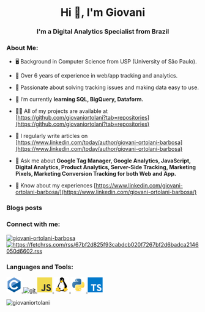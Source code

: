 <h1 align="center">Hi 👋, I'm Giovani</h1>
<h3 align="center">I'm a Digital Analytics Specialist from Brazil</h3>

### About Me:

- 🖥️ Background in Computer Science from USP (University of São Paulo).

- 🚀 Over 6 years of experience in web/app tracking and analytics.

- 🌟 Passionate about solving tracking issues and making data easy to use.

- 🌱 I’m currently **learning SQL, BigQuery, Dataform.**

- 👨‍💻 All of my projects are available at [https://github.com/giovaniortolani?tab=repositories](https://github.com/giovaniortolani?tab=repositories)

- 📝 I regularly write articles on [https://www.linkedin.com/today/author/giovani-ortolani-barbosa](https://www.linkedin.com/today/author/giovani-ortolani-barbosa)

- 💬 Ask me about **Google Tag Manager, Google Analytics, JavaScript, Digital Analytics, Product Analytics, Server-Side Tracking, Marketing Pixels, Marketing Conversion Tracking for both Web and App.**

- 📄 Know about my experiences [https://www.linkedin.com/giovani-ortolani-barbosa/](https://www.linkedin.com/giovani-ortolani-barbosa/)

### Blogs posts
<!-- BLOG-POST-LIST:START -->
<!-- BLOG-POST-LIST:END -->

<h3 align="left">Connect with me:</h3>
<p align="left">
<a href="https://linkedin.com/in/giovani-ortolani-barbosa" target="blank"><img align="center" src="https://raw.githubusercontent.com/rahuldkjain/github-profile-readme-generator/master/src/images/icons/Social/linked-in-alt.svg" alt="giovani-ortolani-barbosa" height="30" width="40" /></a>
<a href="/https://fetchrss.com/rss/67bf2d825f93cabdcb020f7267bf2d6badca2146050d6602.rss" target="blank"><img align="center" src="https://raw.githubusercontent.com/rahuldkjain/github-profile-readme-generator/master/src/images/icons/Social/rss.svg" alt="https://fetchrss.com/rss/67bf2d825f93cabdcb020f7267bf2d6badca2146050d6602.rss" height="30" width="40" /></a>
</p>

<h3 align="left">Languages and Tools:</h3>
<p align="left"> <a href="https://www.cprogramming.com/" target="_blank" rel="noreferrer"> <img src="https://raw.githubusercontent.com/devicons/devicon/master/icons/c/c-original.svg" alt="c" width="40" height="40"/> </a> <a href="https://git-scm.com/" target="_blank" rel="noreferrer"> <img src="https://www.vectorlogo.zone/logos/git-scm/git-scm-icon.svg" alt="git" width="40" height="40"/> </a> <a href="https://developer.mozilla.org/en-US/docs/Web/JavaScript" target="_blank" rel="noreferrer"> <img src="https://raw.githubusercontent.com/devicons/devicon/master/icons/javascript/javascript-original.svg" alt="javascript" width="40" height="40"/> </a> <a href="https://www.linux.org/" target="_blank" rel="noreferrer"> <img src="https://raw.githubusercontent.com/devicons/devicon/master/icons/linux/linux-original.svg" alt="linux" width="40" height="40"/> </a> <a href="https://www.python.org" target="_blank" rel="noreferrer"> <img src="https://raw.githubusercontent.com/devicons/devicon/master/icons/python/python-original.svg" alt="python" width="40" height="40"/> </a> <a href="https://www.typescriptlang.org/" target="_blank" rel="noreferrer"> <img src="https://raw.githubusercontent.com/devicons/devicon/master/icons/typescript/typescript-original.svg" alt="typescript" width="40" height="40"/> </a> </p>

<p><img align="center" src="https://github-readme-stats.vercel.app/api/top-langs?username=giovaniortolani&show_icons=true&locale=en&layout=compact" alt="giovaniortolani" /></p>
